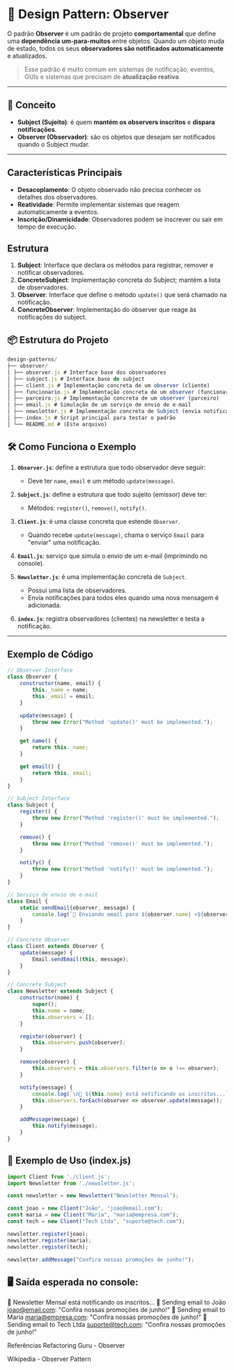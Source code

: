 # 🧭 Design Pattern: Observer

O padrão **Observer** é um padrão de projeto **comportamental** que define uma **dependência um-para-muitos** entre objetos. Quando um objeto muda de estado, todos os seus **observadores são notificados automaticamente** e atualizados.

> Esse padrão é muito comum em sistemas de notificação, eventos, GUIs e sistemas que precisam de **atualização reativa**.

---

## 🧠 Conceito

- **Subject (Sujeito)**: é quem **mantém os observers inscritos** e **dispara notificações**.
- **Observer (Observador)**: são os objetos que desejam ser notificados quando o Subject mudar.

---
## Características Principais

- **Desacoplamento**: O objeto observado não precisa conhecer os detalhes dos observadores.
- **Reatividade**: Permite implementar sistemas que reagem automaticamente a eventos.
- **Inscrição/Dinamicidade**: Observadores podem se inscrever ou sair em tempo de execução.

## Estrutura

1. **Subject**: Interface que declara os métodos para registrar, remover e notificar observadores.
2. **ConcreteSubject**: Implementação concreta do Subject; mantém a lista de observadores.
3. **Observer**: Interface que define o método `update()` que será chamado na notificação.
4. **ConcreteObserver**: Implementação do observer que reage às notificações do subject.


## 📦 Estrutura do Projeto
```javascript
design-patterns/
├── observer/
│ ├── observer.js # Interface base dos observadores
│ ├── subject.js # Interface base do subject
│ ├── client.js # Implementação concreta de um observer (cliente)
│ ├── funcionario.js # Implementação concreta de um observer (funcionario)
│ ├── parceiro.js # Implementação concreta de um observer (parceiro)
│ ├── email.js # Simulação de um serviço de envio de e-mail
│ ├── newsletter.js # Implementação concreta de Subject (envia notificações)
│ ├── index.js # Script principal para testar o padrão
│ └── README.md # (Este arquivo)
```
## 🛠️ Como Funciona o Exemplo

1. **`Observer.js`**: define a estrutura que todo observador deve seguir:
   - Deve ter `name`, `email` e um método `update(message)`.

2. **`Subject.js`**: define a estrutura que todo sujeito (emissor) deve ter:
   - Métodos: `register()`, `remove()`, `notify()`.

3. **`Client.js`**: é uma classe concreta que estende `Observer`.
   - Quando recebe `update(message)`, chama o serviço `Email` para "enviar" uma notificação.

4. **`Email.js`**: serviço que simula o envio de um e-mail (imprimindo no console).

5. **`Newsletter.js`**: é uma implementação concreta de `Subject`.
   - Possui uma lista de observadores.
   - Envia notificações para todos eles quando uma nova mensagem é adicionada.

6. **`index.js`**: registra observadores (clientes) na newsletter e testa a notificação.

---

## Exemplo de Código

```javascript
// Observer Interface
class Observer {
    constructor(name, email) {
        this._name = name;
        this._email = email;
    }

    update(message) {
        throw new Error("Method 'update()' must be implemented.");
    }

    get name() {
        return this._name;
    }

    get email() {
        return this._email;
    }
}

// Subject Interface
class Subject {
    register() {
        throw new Error("Method 'register()' must be implemented.");
    }

    remove() {
        throw new Error("Method 'remove()' must be implemented.");
    }

    notify() {
        throw new Error("Method 'notify()' must be implemented.");
    }
}

// Serviço de envio de e-mail
class Email {
    static sendEmail(observer, message) {
        console.log(`📧 Enviando email para ${observer.name} <${observer.email}>: "${message}"`);
    }
}

// Concrete Observer
class Client extends Observer {
    update(message) {
        Email.sendEmail(this, message);
    }
}

// Concrete Subject
class Newsletter extends Subject {
    constructor(nome) {
        super();
        this.nome = nome;
        this.observers = [];
    }

    register(observer) {
        this.observers.push(observer);
    }

    remove(observer) {
        this.observers = this.observers.filter(o => o !== observer);
    }

    notify(message) {
        console.log(`\n📢 ${this.nome} está notificando os inscritos...`);
        this.observers.forEach(observer => observer.update(message));
    }

    addMessage(message) {
        this.notify(message);
    }
}
```

## 🧪 Exemplo de Uso (index.js)

```javascript
import Client from './client.js';
import Newsletter from './newsletter.js';

const newsletter = new Newsletter("Newsletter Mensal");

const joao = new Client("João", "joao@email.com");
const maria = new Client("Maria", "maria@empresa.com");
const tech = new Client("Tech Ltda", "suporte@tech.com");

newsletter.register(joao);
newsletter.register(maria);
newsletter.register(tech);

newsletter.addMessage("Confira nossas promoções de junho!");
```

## 🖥️ Saída esperada no console:
📢 Newsletter Mensal está notificando os inscritos...
📧 Sending email to João <joao@email.com>: "Confira nossas promoções de junho!"
📧 Sending email to Maria <maria@empresa.com>: "Confira nossas promoções de junho!"
📧 Sending email to Tech Ltda <suporte@tech.com>: "Confira nossas promoções de junho!"


Referências
Refactoring Guru - Observer

Wikipedia - Observer Pattern